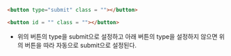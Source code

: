 ```html
<button type="submit" class = ""></button>

<button id = "" class = ""></button>
```

- 위의 버튼의 type을 submit으로 설정하고 아래 버튼의 type을 설정하지 않으면 위의 버튼을 따라 자동으로 submit으로 설정된다.